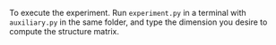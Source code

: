 To execute the experiment. Run `experiment.py` in a terminal with `auxiliary.py` in the same folder, and type the dimension you desire to compute the structure matrix.
